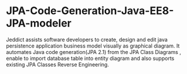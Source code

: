 # JPA-Code-Generation-Java-EE8-JPA-modeler
Jeddict assists software developers to create, design and edit java persistence application business model visually as graphical diagram.
 It automates Java code generation(JPA 2.1) from the JPA Class Diagrams , enable to import database table into entity diagram and also supports
 existing JPA Classes Reverse Engineering. 

